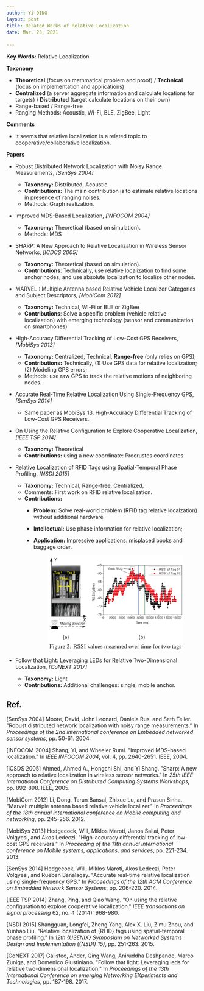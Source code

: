 ```yaml
---
author: Yi DING
layout: post
title: Related Works of Relative Localization
date: Mar. 23, 2021

---
```


**Key Words:** Relative Localization

**Taxonomy**

* **Theoretical** (focus on mathmatical problem and proof) / **Technical** (focus on implementation and applications)
* **Centralized** (a server aggregate information and calculate locations for targets) / **Distributed** (target calculate locations on their own)
* Range-based / Range-free
* Ranging Methods: Acoustic, Wi-Fi, BLE, ZigBee, Light

**Comments**

* It seems that relative localization is a related topic to cooperative/collaborative localization. 

**Papers**

* Robust Distributed Network Localization with Noisy Range Measurements, *[SenSys 2004]*
  * **Taxonomy:** Distributed, Acoustic
  * **Contributions:** The main contribution is to estimate relative locations in presence of ranging noises. 
  * Methods: Graph realization.

* Improved MDS-Based Localization, *[INFOCOM 2004]*
  * **Taxonomy:** Theoretical (based on simulation).
  * Methods: MDS

* SHARP: A New Approach to Relative Localization in Wireless Sensor Networks, *[ICDCS 2005]*
  * **Taxonomy:** Theoretical (based on simulation).
  * **Contributions**: Technically, use relative localization to find some anchor nodes, and use absolute localization to localize other nodes.

* MARVEL : Multiple Antenna based Relative Vehicle Localizer Categories and Subject Descriptors, *[MobiCom 2012]*
  * **Taxonomy:** Technical, Wi-Fi or BLE or ZigBee
  * **Contributions**: Solve a specific problem (vehicle relative localization) with emerging technology (sensor and communication on smartphones)

* High-Accuracy Differential Tracking of Low-Cost GPS Receivers, *[MobiSys 2013]*
  * **Taxonomy:** Centralized, Technical, **Range-free** (only relies on GPS),
  * **Contributions:** Technically, (1) Use GPS data for relative localization; (2) Modeling GPS errors;
  * Methods: use raw GPS to track the relative motions of neighboring nodes.

* Accurate Real-Time Relative Localization Using Single-Frequency GPS, *[SenSys 2014]*
  * Same paper as MobiSys 13, High-Accuracy Differential Tracking of Low-Cost GPS Receivers.
  
* On Using the Relative Configuration to Explore Cooperative Localization, *[IEEE TSP 2014]*
  * **Taxonomy:** Theoretical
  * **Contributions:** using a new coordinate: Procrustes coordinates

* Relative Localization of RFID Tags using Spatial-Temporal Phase Profiling, *[NSDI 2015]*
  * **Taxonomy:** Technical, Range-free, Centralized,
  * Comments: First work on RFID relative localization.
  * **Contributions:** 
    * **Problem:** Solve real-world problem (RFID tag relative localzation) without additional hardware
    * **Intellectual:** Use phase information for relative localization;
    * **Application:** Impressive applications: misplaced books and baggage order.

      <p align = "center">
      <img src="figures/STPP_NSDI_15.png"  alt="STPP_NSDI_15" height="250">
      </p>

* Follow that Light: Leveraging LEDs for Relative Two-Dimensional Localization, *[CoNEXT 2017]*
  * **Taxonomy:** Light
  * **Contributions:** Additional challenges: single, mobile anchor.

## Ref.

[SenSys 2004] Moore, David, John Leonard, Daniela Rus, and Seth Teller. "Robust distributed network localization with noisy range measurements." In *Proceedings of the 2nd international conference on Embedded networked sensor systems*, pp. 50-61. 2004.

[INFOCOM 2004] Shang, Yi, and Wheeler Ruml. "Improved MDS-based localization." In *IEEE INFOCOM 2004*, vol. 4, pp. 2640-2651. IEEE, 2004.

[ICSDS 2005] Ahmed, Ahmed A., Hongchi Shi, and Yi Shang. "Sharp: A new approach to relative localization in wireless sensor networks." In *25th IEEE International Conference on Distributed Computing Systems Workshops*, pp. 892-898. IEEE, 2005.

[MobiCom 2012] Li, Dong, Tarun Bansal, Zhixue Lu, and Prasun Sinha. "Marvel: multiple antenna based relative vehicle localizer." In *Proceedings of the 18th annual international conference on Mobile computing and networking*, pp. 245-256. 2012.

[MobiSys 2013] Hedgecock, Will, Miklos Maroti, Janos Sallai, Peter Volgyesi, and Akos Ledeczi. "High-accuracy differential tracking of low-cost GPS receivers." In *Proceeding of the 11th annual international conference on Mobile systems, applications, and services*, pp. 221-234. 2013.

[SenSys 2014] Hedgecock, Will, Miklos Maroti, Akos Ledeczi, Peter Volgyesi, and Rueben Banalagay. "Accurate real-time relative localization using single-frequency GPS." In *Proceedings of the 12th ACM Conference on Embedded Network Sensor Systems*, pp. 206-220. 2014.

[IEEE TSP 2014] Zhang, Ping, and Qiao Wang. "On using the relative configuration to explore cooperative localization." *IEEE transactions on signal processing* 62, no. 4 (2014): 968-980.

[NSDI 2015] Shangguan, Longfei, Zheng Yang, Alex X. Liu, Zimu Zhou, and Yunhao Liu. "Relative localization of {RFID} tags using spatial-temporal phase profiling." In *12th {USENIX} Symposium on Networked Systems Design and Implementation ({NSDI} 15)*, pp. 251-263. 2015.

[CoNEXT 2017] Galisteo, Ander, Qing Wang, Aniruddha Deshpande, Marco Zuniga, and Domenico Giustiniano. "Follow that light: Leveraging leds for relative two-dimensional localization." In *Proceedings of the 13th International Conference on emerging Networking EXperiments and Technologies*, pp. 187-198. 2017.


